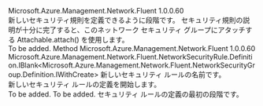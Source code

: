 <Type Name="IWithRule" FullName="Microsoft.Azure.Management.Network.Fluent.NetworkSecurityGroup.Definition.IWithRule">
  <TypeSignature Language="C#" Value="public interface IWithRule" />
  <TypeSignature Language="ILAsm" Value=".class public interface auto ansi abstract IWithRule" />
  <TypeSignature Language="DocId" Value="T:Microsoft.Azure.Management.Network.Fluent.NetworkSecurityGroup.Definition.IWithRule" />
  <TypeSignature Language="VB.NET" Value="Public Interface IWithRule" />
  <TypeSignature Language="F#" Value="type IWithRule = interface" />
  <AssemblyInfo>
    <AssemblyName>Microsoft.Azure.Management.Network.Fluent</AssemblyName>
    <AssemblyVersion>1.0.0.60</AssemblyVersion>
  </AssemblyInfo>
  <Interfaces />
  <Docs>
    <summary>
            新しいセキュリティ規則を定義できるように段階です。
            セキュリティ規則の説明が十分に完了すると、このネットワーク セキュリティ グループにアタッチする Attachable.attach() を使用します。
            </summary>
    <remarks>To be added.</remarks>
  </Docs>
  <Members>
    <Member MemberName="DefineRule">
      <MemberSignature Language="C#" Value="public Microsoft.Azure.Management.Network.Fluent.NetworkSecurityRule.Definition.IBlank&lt;Microsoft.Azure.Management.Network.Fluent.NetworkSecurityGroup.Definition.IWithCreate&gt; DefineRule (string name);" />
      <MemberSignature Language="ILAsm" Value=".method public hidebysig newslot virtual instance class Microsoft.Azure.Management.Network.Fluent.NetworkSecurityRule.Definition.IBlank`1&lt;class Microsoft.Azure.Management.Network.Fluent.NetworkSecurityGroup.Definition.IWithCreate&gt; DefineRule(string name) cil managed" />
      <MemberSignature Language="DocId" Value="M:Microsoft.Azure.Management.Network.Fluent.NetworkSecurityGroup.Definition.IWithRule.DefineRule(System.String)" />
      <MemberSignature Language="VB.NET" Value="Public Function DefineRule (name As String) As IBlank(Of IWithCreate)" />
      <MemberSignature Language="F#" Value="abstract member DefineRule : string -&gt; Microsoft.Azure.Management.Network.Fluent.NetworkSecurityRule.Definition.IBlank&lt;Microsoft.Azure.Management.Network.Fluent.NetworkSecurityGroup.Definition.IWithCreate&gt;" Usage="iWithRule.DefineRule name" />
      <MemberType>Method</MemberType>
      <AssemblyInfo>
        <AssemblyName>Microsoft.Azure.Management.Network.Fluent</AssemblyName>
        <AssemblyVersion>1.0.0.60</AssemblyVersion>
      </AssemblyInfo>
      <ReturnValue>
        <ReturnType>Microsoft.Azure.Management.Network.Fluent.NetworkSecurityRule.Definition.IBlank&lt;Microsoft.Azure.Management.Network.Fluent.NetworkSecurityGroup.Definition.IWithCreate&gt;</ReturnType>
      </ReturnValue>
      <Parameters>
        <Parameter Name="name" Type="System.String" />
      </Parameters>
      <Docs>
        <param name="name">新しいセキュリティ ルールの名前です。</param>
        <summary>
            新しいセキュリティ ルールの定義を開始します。
            </summary>
        <returns>To be added.</returns>
        <remarks>To be added.</remarks>
        <return>セキュリティ ルールの定義の最初の段階です。</return>
      </Docs>
    </Member>
  </Members>
</Type>